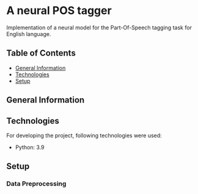 # A neural POS tagger
Implementation of a neural model for the Part-Of-Speech tagging task for English language.

## Table of Contents
* [General Information](#General-info)
* [Technologies](#Technologies)
* [Setup](#Setup)

## General Information

## Technologies
For developing the project, following technologies were used:
- Python: 3.9

## Setup
### Data Preprocessing
